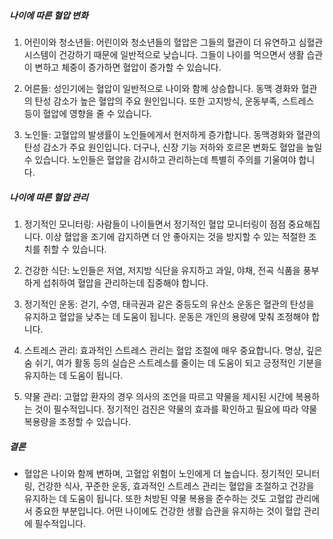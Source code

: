 ##### 나이에 따른 혈압 변화

1. 어린이와 청소년들: 어린이와 청소년들의 혈압은 그들의 혈관이 더 유연하고 심혈관 시스템이 건강하기 때문에 일반적으로 낮습니다. 그들이 나이를 먹으면서 생활 습관이 변하고 체중이 증가하면 혈압이 증가할 수 있습니다.

2. 어른들: 성인기에는 혈압이 일반적으로 나이와 함께 상승합니다. 동맥 경화와 혈관의 탄성 감소가 높은 혈압의 주요 원인입니다. 또한 고지방식, 운동부족, 스트레스 등이 혈압에 영향을 줄 수 있습니다.

3. 노인들: 고혈압의 발생률이 노인들에게서 현저하게 증가합니다. 동맥경화와 혈관의 탄성 감소가 주요 원인입니다. 더구나, 신장 기능 저하와 호르몬 변화도 혈압을 높일 수 있습니다. 노인들은 혈압을 감시하고 관리하는데 특별히 주의를 기울여야 합니다.

##### 나이에 따른 혈압 관리

1. 정기적인 모니터링: 사람들이 나이들면서 정기적인 혈압 모니터링이 점점 중요해집니다. 이상 혈압을 조기에 감지하면 더 안 좋아지는 것을 방지할 수 있는 적절한 조치를 취할 수 있습니다.

2. 건강한 식단: 노인들은 저염, 저지방 식단을 유지하고 과일, 야채, 전곡 식품을 풍부하게 섭취하여 혈압을 관리하는데 집중해야 합니다.

3. 정기적인 운동: 걷기, 수영, 태극권과 같은 중등도의 유산소 운동은 혈관의 탄성을 유지하고 혈압을 낮추는 데 도움이 됩니다. 운동은 개인의 용량에 맞춰 조정해야 합니다.

4. 스트레스 관리: 효과적인 스트레스 관리는 혈압 조절에 매우 중요합니다. 명상, 깊은 숨 쉬기, 여가 활동 등의 실습은 스트레스를 줄이는 데 도움이 되고 긍정적인 기분을 유지하는 데 도움이 됩니다.

5. 약물 관리: 고혈압 환자의 경우 의사의 조언을 따르고 약물을 제시된 시간에 복용하는 것이 필수적입니다. 정기적인 검진은 약물의 효과를 확인하고 필요에 따라 약물 복용량을 조정할 수 있습니다.

##### 결론
* 혈압은 나이와 함께 변하며, 고혈압 위험이 노인에게 더 높습니다. 정기적인 모니터링, 건강한 식사, 꾸준한 운동, 효과적인 스트레스 관리는 혈압을 조절하고 건강을 유지하는 데 도움이 됩니다. 또한 처방된 약물 복용을 준수하는 것도 고혈압 관리에서 중요한 부분입니다. 어떤 나이에도 건강한 생활 습관을 유지하는 것이 혈압 관리에 필수적입니다.